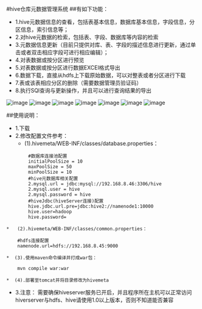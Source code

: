 #hive仓库元数据管理系统
##有如下功能：
*   1.hive元数据信息的查看，包括表基本信息，数据库基本信息，字段信息，分区信息，索引信息等；
*   2.对hive元数据的检索，包括表、字段、数据库等内容的检索
*   3.元数据信息更新（目前只提供对库、表、字段的描述信息进行更新，通过单击或者双击相应字段可进行相应编辑）；
*   4.对表数据或按分区进行预览
*   5.对表数据或按分区进行数据EXCEl格式导出
*   6.数据下载，直接从hdfs上下载原始数据，可以对整表或者分区进行下载
*   7.表或该表相应分区的删除（需要数据管理员验证码）
*   8.执行SQl查询与更新操作，并且可以进行查询结果的导出

![image](https://github.com/cnfire/hiveMetaMgr/tree/master/src/main/webapp/doc/1.jpg)
![image](https://github.com/cnfire/hiveMetaMgr/tree/master/src/main/webapp/doc/2.jpg)
![image](https://github.com/cnfire/hiveMetaMgr/tree/master/src/main/webapp/doc/3.jpg)
![image](https://github.com/cnfire/hiveMetaMgr/tree/master/src/main/webapp/doc/4.jpg)
![image](https://github.com/cnfire/hiveMetaMgr/tree/master/src/main/webapp/doc/5.jpg)
![image](https://github.com/cnfire/hiveMetaMgr/tree/master/src/main/webapp/doc/6.jpg)
![image](https://github.com/cnfire/hiveMetaMgr/tree/master/src/main/webapp/doc/7.jpg)

##使用说明：
*   1.下载
*   2.修改配置文件参考：
    *  (1).hivemeta/WEB-INF/classes/database.properties：
```
        #数据库连接池配置
        initialPoolSize = 10
        maxPoolSize = 50
        minPoolSize = 10
        #hive元数据库相关配置
        2.mysql.url = jdbc:mysql://192.168.8.46:3306/hive
        2.mysql.user = hive
        2.mysql.password = hive
        #hiveJdbc(hiveServer连接)配置
        hive.jdbc.url.pre=jdbc:hive2://namenode1:10000
        hive.user=hadoop
        hive.password=
```
    *   (2).hivemeta/WEB-INF/classes/common.properties：
```
    #hdfs连接配置
    namenode.url=hdfs://192.168.8.45:9000
```
    *  (3).使用maven命令编译并打成war包：
```
    mvn compile war:war
```
    *  (4).部署至tomcat并将目录修改为hivemeta
*  3.注意：
需要确保hiveserver服务已开启，并且程序所在主机可以正常访问hiverserver与hdfs、hive请使用1.0以上版本，否则不知道能否兼容

